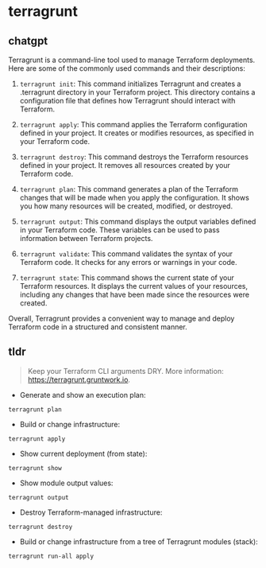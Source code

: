 # terragrunt 
## chatgpt 
Terragrunt is a command-line tool used to manage Terraform deployments. Here are some of the commonly used commands and their descriptions:

1. `terragrunt init`: This command initializes Terragrunt and creates a .terragrunt directory in your Terraform project. This directory contains a configuration file that defines how Terragrunt should interact with Terraform.

2. `terragrunt apply`: This command applies the Terraform configuration defined in your project. It creates or modifies resources, as specified in your Terraform code.

3. `terragrunt destroy`: This command destroys the Terraform resources defined in your project. It removes all resources created by your Terraform code.

4. `terragrunt plan`: This command generates a plan of the Terraform changes that will be made when you apply the configuration. It shows you how many resources will be created, modified, or destroyed.

5. `terragrunt output`: This command displays the output variables defined in your Terraform code. These variables can be used to pass information between Terraform projects.

6. `terragrunt validate`: This command validates the syntax of your Terraform code. It checks for any errors or warnings in your code.

7. `terragrunt state`: This command shows the current state of your Terraform resources. It displays the current values of your resources, including any changes that have been made since the resources were created.

Overall, Terragrunt provides a convenient way to manage and deploy Terraform code in a structured and consistent manner. 

## tldr 
 
> Keep your Terraform CLI arguments DRY.
> More information: <https://terragrunt.gruntwork.io>.

- Generate and show an execution plan:

`terragrunt plan`

- Build or change infrastructure:

`terragrunt apply`

- Show current deployment (from state):

`terragrunt show`

- Show module output values:

`terragrunt output`

- Destroy Terraform-managed infrastructure:

`terragrunt destroy`

- Build or change infrastructure from a tree of Terragrunt modules (stack):

`terragrunt run-all apply`
